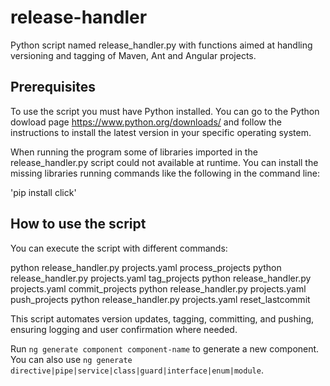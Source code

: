 # release-handler

Python script named release_handler.py with functions aimed at handling versioning and tagging of Maven, Ant and Angular projects.

## Prerequisites

To use the script you must have Python installed. You can go to the Python dowload page https://www.python.org/downloads/ and follow the instructions 
to install the latest version in your specific operating system.

When running the program some of libraries imported in the release_handler.py script could not available at runtime. You can install the missing libraries running commands like the following
in the command line:

'pip install click'


## How to use the script

You can execute the script with different commands:

python release_handler.py projects.yaml process_projects
python release_handler.py projects.yaml tag_projects
python release_handler.py projects.yaml commit_projects
python release_handler.py projects.yaml push_projects
python release_handler.py projects.yaml reset_lastcommit

This script automates version updates, tagging, committing, and pushing, ensuring logging and user confirmation where needed.

Run `ng generate component component-name` to generate a new component. You can also use `ng generate directive|pipe|service|class|guard|interface|enum|module`.



